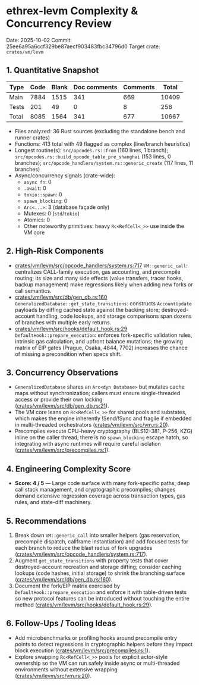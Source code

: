 # ethrex-levm Complexity & Concurrency Review

Date: 2025-10-02
Commit: 25ee6a95a6ccf329be87aecf903483fbc34796d0
Target crate: `crates/vm/levm`

## 1. Quantitative Snapshot

| Type | Code | Blank | Doc comments | Comments | Total |
| --- | --- | --- | --- | --- | --- |
| Main | 7884 | 1515 | 341 | 669 | 10409 |
| Tests | 201 | 49 | 0 | 8 | 258 |
| Total | 8085 | 1564 | 341 | 677 | 10667 |

- Files analyzed: 36 Rust sources (excluding the standalone bench and runner crates)
- Functions: 413 total with 49 flagged as complex (line/branch heuristics)
- Longest routine(s): `src/opcodes.rs::from` (160 lines, 1 branch); `src/opcodes.rs::build_opcode_table_pre_shanghai` (153 lines, 0 branches); `src/opcode_handlers/system.rs::generic_create` (117 lines, 11 branches)
- Async/concurrency signals (crate-wide):
  - `async fn`: 0
  - `.await`: 0
  - `tokio::spawn`: 0
  - `spawn_blocking`: 0
  - `Arc<...>`: 3 (database façade only)
  - Mutexes: 0 (`std`/`tokio`)
  - Atomics: 0
  - Other noteworthy primitives: heavy `Rc<RefCell<_>>` use inside the VM core

## 2. High-Risk Components
- [crates/vm/levm/src/opcode_handlers/system.rs:717](https://github.com/lambdaclass/ethrex/blob/25ee6a95a6ccf329be87aecf903483fbc34796d0/crates/vm/levm/src/opcode_handlers/system.rs#L717) `VM::generic_call`: centralizes CALL-family execution, gas accounting, and precompile routing; its size and many side effects (value transfers, tracer hooks, backup management) make regressions likely when adding new forks or call semantics.
- [crates/vm/levm/src/db/gen_db.rs:160](https://github.com/lambdaclass/ethrex/blob/25ee6a95a6ccf329be87aecf903483fbc34796d0/crates/vm/levm/src/db/gen_db.rs#L160) `GeneralizedDatabase::get_state_transitions`: constructs `AccountUpdate` payloads by diffing cached state against the backing store; destroyed-account handling, code lookups, and storage comparisons span dozens of branches with multiple early returns.
- [crates/vm/levm/src/hooks/default_hook.rs:29](https://github.com/lambdaclass/ethrex/blob/25ee6a95a6ccf329be87aecf903483fbc34796d0/crates/vm/levm/src/hooks/default_hook.rs#L29) `DefaultHook::prepare_execution`: enforces fork-specific validation rules, intrinsic gas calculation, and upfront balance mutations; the growing matrix of EIP gates (Prague, Osaka, 4844, 7702) increases the chance of missing a precondition when specs shift.

## 3. Concurrency Observations
- `GeneralizedDatabase` shares an `Arc<dyn Database>` but mutates cache maps without synchronization; callers must ensure single-threaded access or provide their own locking ([crates/vm/levm/src/db/gen_db.rs:21](https://github.com/lambdaclass/ethrex/blob/25ee6a95a6ccf329be87aecf903483fbc34796d0/crates/vm/levm/src/db/gen_db.rs#L21)).
- The VM core leans on `Rc<RefCell<_>>` for shared pools and substates, which makes the engine inherently !Send/!Sync and fragile if embedded in multi-threaded orchestrators ([crates/vm/levm/src/vm.rs:20](https://github.com/lambdaclass/ethrex/blob/25ee6a95a6ccf329be87aecf903483fbc34796d0/crates/vm/levm/src/vm.rs#L20)).
- Precompiles execute CPU-heavy cryptography (BLS12-381, P-256, KZG) inline on the caller thread; there is no `spawn_blocking` escape hatch, so integrating with async runtimes will require careful isolation ([crates/vm/levm/src/precompiles.rs:1](https://github.com/lambdaclass/ethrex/blob/25ee6a95a6ccf329be87aecf903483fbc34796d0/crates/vm/levm/src/precompiles.rs#L1)).

## 4. Engineering Complexity Score
- **Score: 4 / 5** — Large code surface with many fork-specific paths, deep call stack management, and cryptographic precompiles; changes demand extensive regression coverage across transaction types, gas rules, and state-diff machinery.

## 5. Recommendations
1. Break down `VM::generic_call` into smaller helpers (gas reservation, precompile dispatch, callframe instantiation) and add focused tests for each branch to reduce the blast radius of fork upgrades ([crates/vm/levm/src/opcode_handlers/system.rs:717](https://github.com/lambdaclass/ethrex/blob/25ee6a95a6ccf329be87aecf903483fbc34796d0/crates/vm/levm/src/opcode_handlers/system.rs#L717)).
2. Augment `get_state_transitions` with property tests that cover destroyed-account recreation and storage diffing; consider caching lookups (code hashes, initial storage) to shrink the branching surface ([crates/vm/levm/src/db/gen_db.rs:160](https://github.com/lambdaclass/ethrex/blob/25ee6a95a6ccf329be87aecf903483fbc34796d0/crates/vm/levm/src/db/gen_db.rs#L160)).
3. Document the fork/EIP matrix exercised by `DefaultHook::prepare_execution` and enforce it with table-driven tests so new protocol features can be introduced without touching the entire method ([crates/vm/levm/src/hooks/default_hook.rs:29](https://github.com/lambdaclass/ethrex/blob/25ee6a95a6ccf329be87aecf903483fbc34796d0/crates/vm/levm/src/hooks/default_hook.rs#L29)).

## 6. Follow-Ups / Tooling Ideas
- Add microbenchmarks or profiling hooks around precompile entry points to detect regressions in cryptographic helpers before they impact block execution ([crates/vm/levm/src/precompiles.rs:1](https://github.com/lambdaclass/ethrex/blob/25ee6a95a6ccf329be87aecf903483fbc34796d0/crates/vm/levm/src/precompiles.rs#L1)).
- Explore swapping `Rc<RefCell<_>>` pools for explicit actor-style ownership so the VM can run safely inside async or multi-threaded environments without extensive wrapping ([crates/vm/levm/src/vm.rs:20](https://github.com/lambdaclass/ethrex/blob/25ee6a95a6ccf329be87aecf903483fbc34796d0/crates/vm/levm/src/vm.rs#L20)).
